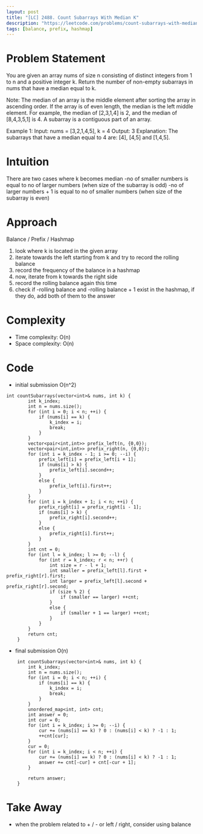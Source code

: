 ```yaml
---
layout: post
title: "[LC] 2488. Count Subarrays With Median K"
description: "https://leetcode.com/problems/count-subarrays-with-median-k/description/"
tags: [balance, prefix, hashmap]
---
```

# Problem Statement
You are given an array nums of size n consisting of distinct integers from 1 to n and a positive integer k.
Return the number of non-empty subarrays in nums that have a median equal to k.

Note:
The median of an array is the middle element after sorting the array in ascending order. If the array is of even length, the median is the left middle element.
For example, the median of [2,3,1,4] is 2, and the median of [8,4,3,5,1] is 4.
A subarray is a contiguous part of an array.


Example 1:
Input: nums = [3,2,1,4,5], k = 4
Output: 3
Explanation: The subarrays that have a median equal to 4 are: [4], [4,5] and [1,4,5].

# Intuition
There are two cases where k becomes median
-no of smaller numbers is equal to no of larger numbers (when size of the subarray is odd)
-no of larger numbers + 1 is equal to no of smaller numbers (when size of the subarray is even)

# Approach
Balance / Prefix / Hashmap
1. look where k is located in the given array
2. iterate towards the left starting from k and try to record the rolling balance
3. record the frequency of the balance in a hashmap
4. now, iterate from k towards the right side
5. record the rolling balance again this time
6. check if -rolling balance and -rolling balance + 1 exist in the hashmap, if they do, add both of them to the answer

# Complexity
- Time complexity: O(n)
- Space complexity: O(n)

# Code
* initial submission O(n^2)
```
int countSubarrays(vector<int>& nums, int k) {
        int k_index;
        int n = nums.size();
        for (int i = 0; i < n; ++i) {
            if (nums[i] == k) {
                k_index = i;
                break;
            }
        }
        vector<pair<int,int>> prefix_left(n, {0,0});
        vector<pair<int,int>> prefix_right(n, {0,0});
        for (int i = k_index - 1; i >= 0; --i) {
            prefix_left[i] = prefix_left[i + 1];
            if (nums[i] > k) {
                prefix_left[i].second++;
            }
            else {
                prefix_left[i].first++;
            }
        }
        for (int i = k_index + 1; i < n; ++i) {
            prefix_right[i] = prefix_right[i - 1];
            if (nums[i] > k) {
                prefix_right[i].second++;
            }
            else {
                prefix_right[i].first++;
            }
        }
        int cnt = 0;
        for (int l = k_index; l >= 0; --l) {
            for (int r = k_index; r < n; ++r) {
                int size = r - l + 1;
                int smaller = prefix_left[l].first + prefix_right[r].first;
                int larger = prefix_left[l].second + prefix_right[r].second;
                if (size % 2) {
                    if (smaller == larger) ++cnt;
                }
                else {
                    if (smaller + 1 == larger) ++cnt;
                }
            }
        }
        return cnt;
    }
```
* final submission O(n)
```
    int countSubarrays(vector<int>& nums, int k) {
        int k_index;
        int n = nums.size();
        for (int i = 0; i < n; ++i) {
            if (nums[i] == k) {
                k_index = i;
                break;
            }
        }
        unordered_map<int, int> cnt;
        int answer = 0;
        int cur = 0;
        for (int i = k_index; i >= 0; --i) {
            cur += (nums[i] == k) ? 0 : (nums[i] < k) ? -1 : 1;
            ++cnt[cur];
        }
        cur = 0;
        for (int i = k_index; i < n; ++i) {
            cur += (nums[i] == k) ? 0 : (nums[i] < k) ? -1 : 1;
            answer += cnt[-cur] + cnt[-cur + 1];
        }

        return answer;
    }
```
# Take Away
- when the problem related to + / - or left / right, consider using balance
